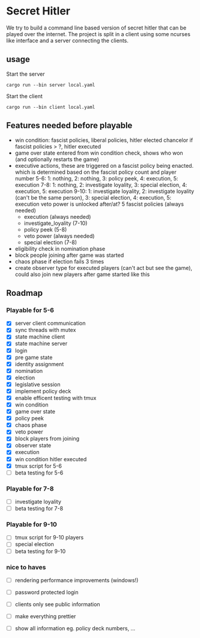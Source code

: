 # Secret Hitler

We try to build a command line based version of secret hitler that can be played over the internet. The project is split in a client using some ncurses like interface and a server connecting the clients.

## usage

Start the server
```
cargo run --bin server local.yaml
```

Start the client
```
cargo run --bin client local.yaml
```

## Features needed before playable
- win condition: fascist policies, liberal policies, hitler elected chancelor if fascist policies > ?, hitler executed
- game over state entered from win condition check, shows who won (and optionally restarts the game)
- executive actions, these are triggered on a fascist policy being enacted. which is determined based on the fascist policy count and player number 
    5-6: 1: nothing, 2: nothing, 3: policy peek, 4: execution, 5: execution
    7-8: 1: nothing, 2: investigate loyality, 3: special election, 4: execution, 5: execution
    9-10: 1: investigate loyality, 2: investigate loyality (can't be the same person), 3: special election, 4: execution, 5: execution
    veto power is unlocked after/at? 5 fascist policies (always needed)
    - execution (always needed) 
    - investigate_loyality (7-10)
    - policy peek (5-8)
    - veto power (always needed)
    - special election (7-8)
- eligibility check in nomination phase
- block people joining after game was started
- chaos phase if election fails 3 times
- create observer type for executed players (can't act but see the game), could also join new players after game started like this

## Roadmap

### Playable for 5-6
- [x] server client communication
- [x] sync threads with mutex
- [x] state machine client
- [x] state machine server
- [x] login
- [x] pre game state
- [x] identity assignment
- [x] nomination
- [x] election
- [x] legislative session
- [x] implement policy deck
- [x] enable efficent testing with tmux
- [x] win condition
- [x] game over state
- [x] policy peek
- [x] chaos phase
- [x] veto power
- [x] block players from joining
- [x] observer state
- [x] execution
- [x] win condition hitler executed
- [x] tmux script for 5-6
- [ ] beta testing for 5-6

### Playable for 7-8
- [ ] investigate loyality
- [ ] beta testing for 7-8

### Playable for 9-10
- [ ] tmux script for 9-10 players
- [ ] special election
- [ ] beta testing for 9-10

### nice to haves
- [ ] rendering performance improvements (windows!)
- [ ] password protected login
- [ ] clients only see public information
- [ ] make everything prettier
- [ ] show all information eg. policy deck numbers, ... 

